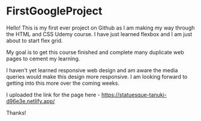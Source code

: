 # FirstGoogleProject

Hello! This is my first ever project on Github as I am making my way through the HTML and CSS Udemy course. I have just learned flexbox and I am just about to start flex grid. 

My goal is to get this course finished and complete many duplicate web pages to cement my learning. 

I haven't yet learned responsive web design and am aware the media queries would make this design more responsive. I am looking forward to getting into this more over the coming weeks. 

I uploaded the link for the page here - https://statuesque-tanuki-d96e3e.netlify.app/

Thanks!
